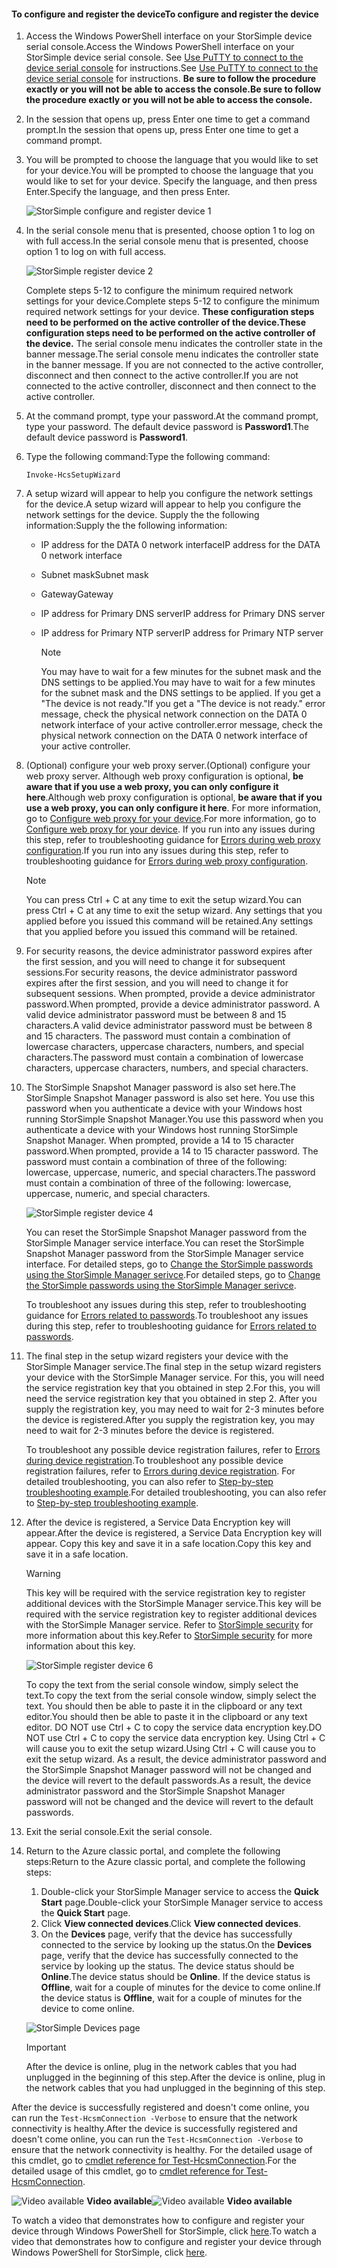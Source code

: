 <!--author=alkohli last changed: 12/01/15-->


#### <a name="to-configure-and-register-the-device"></a><span data-ttu-id="c90b9-101">To configure and register the device</span><span class="sxs-lookup"><span data-stu-id="c90b9-101">To configure and register the device</span></span>
1. <span data-ttu-id="c90b9-102">Access the Windows PowerShell interface on your StorSimple device serial console.</span><span class="sxs-lookup"><span data-stu-id="c90b9-102">Access the Windows PowerShell interface on your StorSimple device serial console.</span></span> <span data-ttu-id="c90b9-103">See [Use PuTTY to connect to the device serial console](#use-putty-to-connect-to-the-device-serial-console) for instructions.</span><span class="sxs-lookup"><span data-stu-id="c90b9-103">See [Use PuTTY to connect to the device serial console](#use-putty-to-connect-to-the-device-serial-console) for instructions.</span></span> <span data-ttu-id="c90b9-104">**Be sure to follow the procedure exactly or you will not be able to access the console.**</span><span class="sxs-lookup"><span data-stu-id="c90b9-104">**Be sure to follow the procedure exactly or you will not be able to access the console.**</span></span>
2. <span data-ttu-id="c90b9-105">In the session that opens up, press Enter one time to get a command prompt.</span><span class="sxs-lookup"><span data-stu-id="c90b9-105">In the session that opens up, press Enter one time to get a command prompt.</span></span> 
3. <span data-ttu-id="c90b9-106">You will be prompted to choose the language that you would like to set for your device.</span><span class="sxs-lookup"><span data-stu-id="c90b9-106">You will be prompted to choose the language that you would like to set for your device.</span></span> <span data-ttu-id="c90b9-107">Specify the language, and then press Enter.</span><span class="sxs-lookup"><span data-stu-id="c90b9-107">Specify the language, and then press Enter.</span></span> 
   
    ![StorSimple configure and register device 1](https://docstestmedia1.blob.core.windows.net/azure-media/includes/media/storsimple-configure-and-register-device/HCS_RegisterYourDevice1-include.png)
4. <span data-ttu-id="c90b9-109">In the serial console menu that is presented, choose option 1 to log on with full access.</span><span class="sxs-lookup"><span data-stu-id="c90b9-109">In the serial console menu that is presented, choose option 1 to log on with full access.</span></span> 
   
    ![StorSimple register device 2](https://docstestmedia1.blob.core.windows.net/azure-media/includes/media/storsimple-configure-and-register-device/HCS_RegisterYourDevice2-include.png)
   
     <span data-ttu-id="c90b9-111">Complete steps 5-12 to configure the minimum required network settings for your device.</span><span class="sxs-lookup"><span data-stu-id="c90b9-111">Complete steps 5-12 to configure the minimum required network settings for your device.</span></span> <span data-ttu-id="c90b9-112">**These configuration steps need to be performed on the active controller of the device.**</span><span class="sxs-lookup"><span data-stu-id="c90b9-112">**These configuration steps need to be performed on the active controller of the device.**</span></span> <span data-ttu-id="c90b9-113">The serial console menu indicates the controller state in the banner message.</span><span class="sxs-lookup"><span data-stu-id="c90b9-113">The serial console menu indicates the controller state in the banner message.</span></span> <span data-ttu-id="c90b9-114">If you are not connected to the active controller, disconnect and then connect to the active controller.</span><span class="sxs-lookup"><span data-stu-id="c90b9-114">If you are not connected to the active controller, disconnect and then connect to the active controller.</span></span>
5. <span data-ttu-id="c90b9-115">At the command prompt, type your password.</span><span class="sxs-lookup"><span data-stu-id="c90b9-115">At the command prompt, type your password.</span></span> <span data-ttu-id="c90b9-116">The default device password is **Password1**.</span><span class="sxs-lookup"><span data-stu-id="c90b9-116">The default device password is **Password1**.</span></span>
6. <span data-ttu-id="c90b9-117">Type the following command:</span><span class="sxs-lookup"><span data-stu-id="c90b9-117">Type the following command:</span></span>
   
     `Invoke-HcsSetupWizard` 
7. <span data-ttu-id="c90b9-118">A setup wizard will appear to help you configure the network settings for the device.</span><span class="sxs-lookup"><span data-stu-id="c90b9-118">A setup wizard will appear to help you configure the network settings for the device.</span></span> <span data-ttu-id="c90b9-119">Supply the the following information:</span><span class="sxs-lookup"><span data-stu-id="c90b9-119">Supply the the following information:</span></span> 
   
   * <span data-ttu-id="c90b9-120">IP address for the DATA 0 network interface</span><span class="sxs-lookup"><span data-stu-id="c90b9-120">IP address for the DATA 0 network interface</span></span>
   * <span data-ttu-id="c90b9-121">Subnet mask</span><span class="sxs-lookup"><span data-stu-id="c90b9-121">Subnet mask</span></span>
   * <span data-ttu-id="c90b9-122">Gateway</span><span class="sxs-lookup"><span data-stu-id="c90b9-122">Gateway</span></span>
   * <span data-ttu-id="c90b9-123">IP address for Primary DNS server</span><span class="sxs-lookup"><span data-stu-id="c90b9-123">IP address for Primary DNS server</span></span>
   * <span data-ttu-id="c90b9-124">IP address for Primary NTP server</span><span class="sxs-lookup"><span data-stu-id="c90b9-124">IP address for Primary NTP server</span></span>
     
     > [!NOTE]
     > <span data-ttu-id="c90b9-125">You may have to wait for a few minutes for the subnet mask and the DNS settings to be applied.</span><span class="sxs-lookup"><span data-stu-id="c90b9-125">You may have to wait for a few minutes for the subnet mask and the DNS settings to be applied.</span></span> <span data-ttu-id="c90b9-126">If you get a "The device is not ready."</span><span class="sxs-lookup"><span data-stu-id="c90b9-126">If you get a "The device is not ready."</span></span> <span data-ttu-id="c90b9-127">error message, check the physical network connection on the DATA 0 network interface of your active controller.</span><span class="sxs-lookup"><span data-stu-id="c90b9-127">error message, check the physical network connection on the DATA 0 network interface of your active controller.</span></span>
     > 
     > 
8. <span data-ttu-id="c90b9-128">(Optional) configure your web proxy server.</span><span class="sxs-lookup"><span data-stu-id="c90b9-128">(Optional) configure your web proxy server.</span></span> <span data-ttu-id="c90b9-129">Although web proxy configuration is optional, **be aware that if you use a web proxy, you can only configure it here**.</span><span class="sxs-lookup"><span data-stu-id="c90b9-129">Although web proxy configuration is optional, **be aware that if you use a web proxy, you can only configure it here**.</span></span> <span data-ttu-id="c90b9-130">For more information, go to [Configure web proxy for your device](../articles/storsimple/storsimple-configure-web-proxy.md).</span><span class="sxs-lookup"><span data-stu-id="c90b9-130">For more information, go to [Configure web proxy for your device](../articles/storsimple/storsimple-configure-web-proxy.md).</span></span> <span data-ttu-id="c90b9-131">If you run into any issues during this step, refer to troubleshooting guidance for [Errors during web proxy configuration](../articles/storsimple/storsimple-troubleshoot-deployment.md#errors-during-the-optional-web-proxy-settings).</span><span class="sxs-lookup"><span data-stu-id="c90b9-131">If you run into any issues during this step, refer to troubleshooting guidance for [Errors during web proxy configuration](../articles/storsimple/storsimple-troubleshoot-deployment.md#errors-during-the-optional-web-proxy-settings).</span></span>

     > [!NOTE]
     > <span data-ttu-id="c90b9-132">You can press Ctrl + C at any time to exit the setup wizard.</span><span class="sxs-lookup"><span data-stu-id="c90b9-132">You can press Ctrl + C at any time to exit the setup wizard.</span></span> <span data-ttu-id="c90b9-133">Any settings that you applied before you issued this command will be retained.</span><span class="sxs-lookup"><span data-stu-id="c90b9-133">Any settings that you applied before you issued this command will be retained.</span></span>

1. <span data-ttu-id="c90b9-134">For security reasons, the device administrator password expires after the first session, and you will need to change it for subsequent sessions.</span><span class="sxs-lookup"><span data-stu-id="c90b9-134">For security reasons, the device administrator password expires after the first session, and you will need to change it for subsequent sessions.</span></span> <span data-ttu-id="c90b9-135">When prompted, provide a device administrator password.</span><span class="sxs-lookup"><span data-stu-id="c90b9-135">When prompted, provide a device administrator password.</span></span> <span data-ttu-id="c90b9-136">A valid device administrator password must be between 8 and 15 characters.</span><span class="sxs-lookup"><span data-stu-id="c90b9-136">A valid device administrator password must be between 8 and 15 characters.</span></span> <span data-ttu-id="c90b9-137">The password must contain a combination of lowercase characters, uppercase characters, numbers, and special characters.</span><span class="sxs-lookup"><span data-stu-id="c90b9-137">The password must contain a combination of lowercase characters, uppercase characters, numbers, and special characters.</span></span>
2. <span data-ttu-id="c90b9-138">The StorSimple Snapshot Manager password is also set here.</span><span class="sxs-lookup"><span data-stu-id="c90b9-138">The StorSimple Snapshot Manager password is also set here.</span></span> <span data-ttu-id="c90b9-139">You use this password when you authenticate a device with your Windows host running StorSimple Snapshot Manager.</span><span class="sxs-lookup"><span data-stu-id="c90b9-139">You use this password when you authenticate a device with your Windows host running StorSimple Snapshot Manager.</span></span> <span data-ttu-id="c90b9-140">When prompted, provide a 14 to 15 character password.</span><span class="sxs-lookup"><span data-stu-id="c90b9-140">When prompted, provide a 14 to 15 character password.</span></span> <span data-ttu-id="c90b9-141">The password must contain a combination of three of the following: lowercase, uppercase, numeric, and special characters.</span><span class="sxs-lookup"><span data-stu-id="c90b9-141">The password must contain a combination of three of the following: lowercase, uppercase, numeric, and special characters.</span></span> 
   
   ![StorSimple register device 4](https://docstestmedia1.blob.core.windows.net/azure-media/includes/media/storsimple-configure-and-register-device/HCS_RegisterYourDevice4-include.png)
   
   <span data-ttu-id="c90b9-143">You can reset the StorSimple Snapshot Manager password from the StorSimple Manager service interface.</span><span class="sxs-lookup"><span data-stu-id="c90b9-143">You can reset the StorSimple Snapshot Manager password from the StorSimple Manager service interface.</span></span> <span data-ttu-id="c90b9-144">For detailed steps, go to [Change the StorSimple passwords using the StorSimple Manager serivce](../articles/storsimple/storsimple-change-passwords.md).</span><span class="sxs-lookup"><span data-stu-id="c90b9-144">For detailed steps, go to [Change the StorSimple passwords using the StorSimple Manager serivce](../articles/storsimple/storsimple-change-passwords.md).</span></span>
   
   <span data-ttu-id="c90b9-145">To troubleshoot any issues during this step, refer to troubleshooting guidance for [Errors related to passwords](../articles/storsimple/storsimple-troubleshoot-deployment.md#errors-related-to-device-administrator-and-storsimple-snapshot-manager-passwords).</span><span class="sxs-lookup"><span data-stu-id="c90b9-145">To troubleshoot any issues during this step, refer to troubleshooting guidance for [Errors related to passwords](../articles/storsimple/storsimple-troubleshoot-deployment.md#errors-related-to-device-administrator-and-storsimple-snapshot-manager-passwords).</span></span>
3. <span data-ttu-id="c90b9-146">The final step in the setup wizard registers your device with the StorSimple Manager service.</span><span class="sxs-lookup"><span data-stu-id="c90b9-146">The final step in the setup wizard registers your device with the StorSimple Manager service.</span></span> <span data-ttu-id="c90b9-147">For this, you will need the service registration key that you obtained in step 2.</span><span class="sxs-lookup"><span data-stu-id="c90b9-147">For this, you will need the service registration key that you obtained in step 2.</span></span> <span data-ttu-id="c90b9-148">After you supply the registration key, you may need to wait for 2-3 minutes before the device is registered.</span><span class="sxs-lookup"><span data-stu-id="c90b9-148">After you supply the registration key, you may need to wait for 2-3 minutes before the device is registered.</span></span>
   
   <span data-ttu-id="c90b9-149">To troubleshoot any possible device registration failures, refer to [Errors during device registration](../articles/storsimple/storsimple-troubleshoot-deployment.md#errors-during-device-registration).</span><span class="sxs-lookup"><span data-stu-id="c90b9-149">To troubleshoot any possible device registration failures, refer to [Errors during device registration](../articles/storsimple/storsimple-troubleshoot-deployment.md#errors-during-device-registration).</span></span> <span data-ttu-id="c90b9-150">For detailed troubleshooting, you can also refer to [Step-by-step troubleshooting example](../articles/storsimple/storsimple-troubleshoot-deployment.md#step-by-step-storsimple-troubleshooting-example).</span><span class="sxs-lookup"><span data-stu-id="c90b9-150">For detailed troubleshooting, you can also refer to [Step-by-step troubleshooting example](../articles/storsimple/storsimple-troubleshoot-deployment.md#step-by-step-storsimple-troubleshooting-example).</span></span>
4. <span data-ttu-id="c90b9-151">After the device is registered, a Service Data Encryption key will appear.</span><span class="sxs-lookup"><span data-stu-id="c90b9-151">After the device is registered, a Service Data Encryption key will appear.</span></span> <span data-ttu-id="c90b9-152">Copy this key and save it in a safe location.</span><span class="sxs-lookup"><span data-stu-id="c90b9-152">Copy this key and save it in a safe location.</span></span>
   
   > [!WARNING]
   > <span data-ttu-id="c90b9-153">This key will be required with the service registration key to register additional devices with the StorSimple Manager service.</span><span class="sxs-lookup"><span data-stu-id="c90b9-153">This key will be required with the service registration key to register additional devices with the StorSimple Manager service.</span></span> <span data-ttu-id="c90b9-154">Refer to [StorSimple security](../articles/storsimple/storsimple-security.md) for more information about this key.</span><span class="sxs-lookup"><span data-stu-id="c90b9-154">Refer to [StorSimple security](../articles/storsimple/storsimple-security.md) for more information about this key.</span></span>
   > 
   > 
   
    ![StorSimple register device 6](https://docstestmedia1.blob.core.windows.net/azure-media/includes/media/storsimple-configure-and-register-device/HCS_RegisterYourDevice6-include.png)
   
    <span data-ttu-id="c90b9-156">To copy the text from the serial console window, simply select the text.</span><span class="sxs-lookup"><span data-stu-id="c90b9-156">To copy the text from the serial console window, simply select the text.</span></span> <span data-ttu-id="c90b9-157">You should then be able to paste it in the clipboard or any text editor.</span><span class="sxs-lookup"><span data-stu-id="c90b9-157">You should then be able to paste it in the clipboard or any text editor.</span></span> <span data-ttu-id="c90b9-158">DO NOT use Ctrl + C to copy the service data encryption key.</span><span class="sxs-lookup"><span data-stu-id="c90b9-158">DO NOT use Ctrl + C to copy the service data encryption key.</span></span> <span data-ttu-id="c90b9-159">Using Ctrl + C will cause you to exit the setup wizard.</span><span class="sxs-lookup"><span data-stu-id="c90b9-159">Using Ctrl + C will cause you to exit the setup wizard.</span></span> <span data-ttu-id="c90b9-160">As a result, the device administrator password and the StorSimple Snapshot Manager password will not be changed and the device will revert to the default passwords.</span><span class="sxs-lookup"><span data-stu-id="c90b9-160">As a result, the device administrator password and the StorSimple Snapshot Manager password will not be changed and the device will revert to the default passwords.</span></span>
5. <span data-ttu-id="c90b9-161">Exit the serial console.</span><span class="sxs-lookup"><span data-stu-id="c90b9-161">Exit the serial console.</span></span>
6. <span data-ttu-id="c90b9-162">Return to the Azure classic portal, and complete the following steps:</span><span class="sxs-lookup"><span data-stu-id="c90b9-162">Return to the Azure classic portal, and complete the following steps:</span></span>
   
   1. <span data-ttu-id="c90b9-163">Double-click your StorSimple Manager service to access the **Quick Start** page.</span><span class="sxs-lookup"><span data-stu-id="c90b9-163">Double-click your StorSimple Manager service to access the **Quick Start** page.</span></span>
   2. <span data-ttu-id="c90b9-164">Click **View connected devices**.</span><span class="sxs-lookup"><span data-stu-id="c90b9-164">Click **View connected devices**.</span></span>
   3. <span data-ttu-id="c90b9-165">On the **Devices** page, verify that the device has successfully connected to the service by looking up the status.</span><span class="sxs-lookup"><span data-stu-id="c90b9-165">On the **Devices** page, verify that the device has successfully connected to the service by looking up the status.</span></span> <span data-ttu-id="c90b9-166">The device status should be **Online**.</span><span class="sxs-lookup"><span data-stu-id="c90b9-166">The device status should be **Online**.</span></span> <span data-ttu-id="c90b9-167">If the device status is **Offline**, wait for a couple of minutes for the device to come online.</span><span class="sxs-lookup"><span data-stu-id="c90b9-167">If the device status is **Offline**, wait for a couple of minutes for the device to come online.</span></span>
   
   ![StorSimple Devices page](https://docstestmedia1.blob.core.windows.net/azure-media/includes/media/storsimple-configure-and-register-device/HCS_DevicesPageM-include.png) 
   
   > [!IMPORTANT]
   > <span data-ttu-id="c90b9-169">After the device is online, plug in the network cables that you had unplugged in the beginning of this step.</span><span class="sxs-lookup"><span data-stu-id="c90b9-169">After the device is online, plug in the network cables that you had unplugged in the beginning of this step.</span></span>
   > 
   > 

<span data-ttu-id="c90b9-170">After the device is successfully registered and doesn't come online, you can run the `Test-HcsmConnection -Verbose` to ensure that the network connectivity is healthy.</span><span class="sxs-lookup"><span data-stu-id="c90b9-170">After the device is successfully registered and doesn't come online, you can run the `Test-HcsmConnection -Verbose` to ensure that the network connectivity is healthy.</span></span> <span data-ttu-id="c90b9-171">For the detailed usage of this cmdlet, go to [cmdlet reference for Test-HcsmConnection](https://technet.microsoft.com/library/dn715782.aspx).</span><span class="sxs-lookup"><span data-stu-id="c90b9-171">For the detailed usage of this cmdlet, go to [cmdlet reference for Test-HcsmConnection](https://technet.microsoft.com/library/dn715782.aspx).</span></span>

<span data-ttu-id="c90b9-172">![Video available](https://docstestmedia1.blob.core.windows.net/azure-media/includes/media/storsimple-configure-and-register-device/Video_icon.png) **Video available**</span><span class="sxs-lookup"><span data-stu-id="c90b9-172">![Video available](https://docstestmedia1.blob.core.windows.net/azure-media/includes/media/storsimple-configure-and-register-device/Video_icon.png) **Video available**</span></span>

<span data-ttu-id="c90b9-173">To watch a video that demonstrates how to configure and register your device through Windows PowerShell for StorSimple, click [here](https://azure.microsoft.com/documentation/videos/initialize-the-storsimple-appliance/).</span><span class="sxs-lookup"><span data-stu-id="c90b9-173">To watch a video that demonstrates how to configure and register your device through Windows PowerShell for StorSimple, click [here](https://azure.microsoft.com/documentation/videos/initialize-the-storsimple-appliance/).</span></span>







